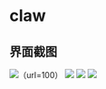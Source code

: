 # claw
## 界面截图
![](效果图/首页效果图.png)（url=100）
![](效果图/首页效果图.png)
![](效果图/首页效果图.png)
![](效果图/首页效果图.png)
